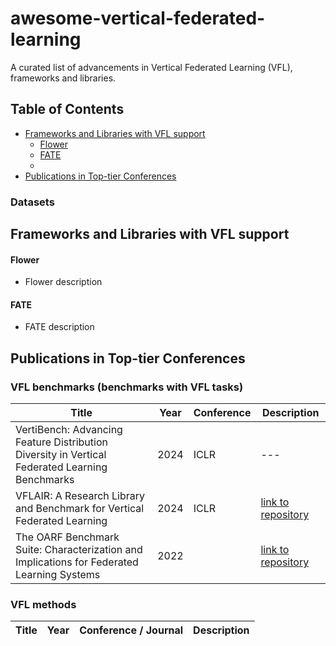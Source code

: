 # awesome-vertical-federated-learning
A curated list of advancements in Vertical Federated Learning (VFL), frameworks and libraries.

## Table of Contents
<!-- MarkdownTOC depth=4 -->
- [Frameworks and Libraries with VFL support](#frameworks-and-libraries)
  - [Flower](#flower-framework)
  - [FATE](#fate)
  - 
- [Publications in Top-tier Conferences](#top-tier-conf)

<a name="datasets"></a>
### Datasets


<a name="frameworks-and-libraries"></a>
## Frameworks and Libraries with VFL support

<a name="flower-framework"></a>
#### Flower
* Flower description

<a name="fate"></a>
#### FATE
* FATE description

<a name="top-tier-conf"></a>
## Publications in Top-tier Conferences
### VFL benchmarks (benchmarks with VFL tasks)
| Title | Year | Conference | Description |
|---|---|---|---|
| VertiBench: Advancing Feature Distribution Diversity in Vertical Federated Learning Benchmarks | 2024 | ICLR | --- |
| VFLAIR: A Research Library and Benchmark for Vertical Federated Learning | 2024 | ICLR | [link to repository](https://github.com/flair-thu/vflair) |
| The OARF Benchmark Suite: Characterization and Implications for Federated Learning Systems | 2022 | | [link to repository](https://github.com/Xtra-Computing/OARF?tab=readme-ov-file#the-oarf-benchmark-suite-characterization-and-implications-for-federated-learning-systems) |

### VFL methods
| Title | Year | Conference / Journal | Description |
|---|---|---|---|

###
